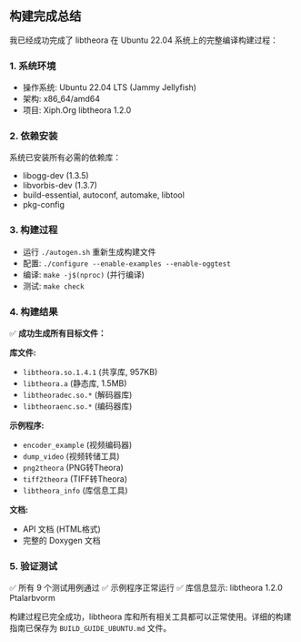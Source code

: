 ## 构建完成总结

我已经成功完成了 libtheora 在 Ubuntu 22.04 系统上的完整编译构建过程：

### 1. 系统环境
- 操作系统: Ubuntu 22.04 LTS (Jammy Jellyfish)
- 架构: x86_64/amd64
- 项目: Xiph.Org libtheora 1.2.0

### 2. 依赖安装
系统已安装所有必需的依赖库：
- libogg-dev (1.3.5)
- libvorbis-dev (1.3.7) 
- build-essential, autoconf, automake, libtool
- pkg-config

### 3. 构建过程
- 运行 `./autogen.sh` 重新生成构建文件
- 配置: `./configure --enable-examples --enable-oggtest`
- 编译: `make -j$(nproc)` (并行编译)
- 测试: `make check`

### 4. 构建结果
✅ **成功生成所有目标文件：**

**库文件:**
- `libtheora.so.1.4.1` (共享库, 957KB)
- `libtheora.a` (静态库, 1.5MB)
- `libtheoradec.so.*` (解码器库)
- `libtheoraenc.so.*` (编码器库)

**示例程序:**
- `encoder_example` (视频编码器)
- `dump_video` (视频转储工具)
- `png2theora` (PNG转Theora)
- `tiff2theora` (TIFF转Theora)
- `libtheora_info` (库信息工具)

**文档:**
- API 文档 (HTML格式)
- 完整的 Doxygen 文档

### 5. 验证测试
✅ 所有 9 个测试用例通过
✅ 示例程序正常运行
✅ 库信息显示: libtheora 1.2.0 Ptalarbvorm

构建过程已完全成功，libtheora 库和所有相关工具都可以正常使用。详细的构建指南已保存为 `BUILD_GUIDE_UBUNTU.md` 文件。
